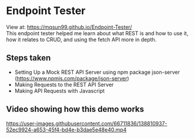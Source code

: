 # Endpoint Tester
View at: https://mqsun99.github.io/Endpoint-Tester/    
This endpoint tester helped me learn about what REST is and how to use it, how it relates to CRUD, and using the fetch API more in depth.  
## Steps taken
- Setting Up a Mock REST API Server using npm package json-server (https://www.npmjs.com/package/json-server)
- Making Requests to the REST API Server
- Making API Requests with Javascript

## Video showing how this demo works

https://user-images.githubusercontent.com/66711836/138810937-52ec9924-a653-45f4-bd4e-b3dae5e48e40.mp4

